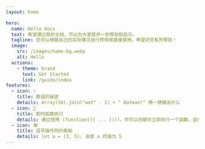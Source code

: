 ```yaml
---
layout: home

hero:
  name: Hello docs
  text: 希望通过我的文档，可以为大家提供一些帮助和启示。
  tagline: 您可以根据自己的实际情况进行修改或直接使用。希望对您有所帮助！
  image:
    src: /images/home-bg.webp
    alt: Hello
  actions:
    - theme: brand
      text: Get Started
      link: /guide/index
features:
  - icon: ⚡️
    title: 数组的秘密
    details: Array(16).join("wat" - 1) + " Batman!" 猜一猜输出什么
  - icon: 🖖
    title: 即时函数执行
    details: 通过使用 (function(){ ... })()，你可以创建并立即执行一个函数，这在隔离作用域时非常有用
  - icon: 🛠️
    title: 逗号操作符的奥秘
    details: let a = (3, 5); 会使 a 的值为 5
---
```

